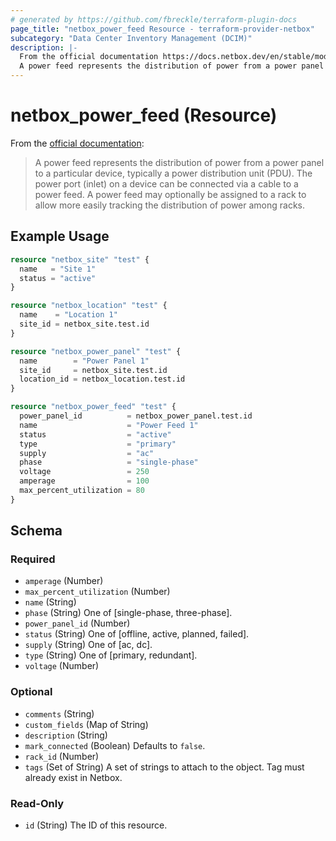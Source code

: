 ```yaml
---
# generated by https://github.com/fbreckle/terraform-plugin-docs
page_title: "netbox_power_feed Resource - terraform-provider-netbox"
subcategory: "Data Center Inventory Management (DCIM)"
description: |-
  From the official documentation https://docs.netbox.dev/en/stable/models/dcim/powerfeed/:
  A power feed represents the distribution of power from a power panel to a particular device, typically a power distribution unit (PDU). The power port (inlet) on a device can be connected via a cable to a power feed. A power feed may optionally be assigned to a rack to allow more easily tracking the distribution of power among racks.
---
```


# netbox_power_feed (Resource)

From the [official documentation](https://docs.netbox.dev/en/stable/models/dcim/powerfeed/):

> A power feed represents the distribution of power from a power panel to a particular device, typically a power distribution unit (PDU). The power port (inlet) on a device can be connected via a cable to a power feed. A power feed may optionally be assigned to a rack to allow more easily tracking the distribution of power among racks.

## Example Usage

```terraform
resource "netbox_site" "test" {
  name   = "Site 1"
  status = "active"
}

resource "netbox_location" "test" {
  name    = "Location 1"
  site_id = netbox_site.test.id
}

resource "netbox_power_panel" "test" {
  name        = "Power Panel 1"
  site_id     = netbox_site.test.id
  location_id = netbox_location.test.id
}

resource "netbox_power_feed" "test" {
  power_panel_id          = netbox_power_panel.test.id
  name                    = "Power Feed 1"
  status                  = "active"
  type                    = "primary"
  supply                  = "ac"
  phase                   = "single-phase"
  voltage                 = 250
  amperage                = 100
  max_percent_utilization = 80
}
```

<!-- schema generated by tfplugindocs -->
## Schema

### Required

- `amperage` (Number)
- `max_percent_utilization` (Number)
- `name` (String)
- `phase` (String) One of [single-phase, three-phase].
- `power_panel_id` (Number)
- `status` (String) One of [offline, active, planned, failed].
- `supply` (String) One of [ac, dc].
- `type` (String) One of [primary, redundant].
- `voltage` (Number)

### Optional

- `comments` (String)
- `custom_fields` (Map of String)
- `description` (String)
- `mark_connected` (Boolean) Defaults to `false`.
- `rack_id` (Number)
- `tags` (Set of String) A set of strings to attach to the object. Tag must already exist in Netbox.

### Read-Only

- `id` (String) The ID of this resource.


